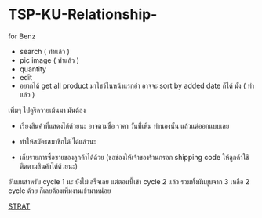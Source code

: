 TSP-KU-Relationship-
====================

for Benz
- search ( ทำแล้ว )
- pic image ( ทำแล้ว )
- quantity
- edit
- อยากได้ get all product มาโชว์ในหน้าแรกอ่า อาจจะ sort by added date ก็ได้ มั้ง ( ทำแล้ว )

เพิ่มๆ ไปดูรีควายเม้นมา มันต้อง
- เรียงสินค้าที่แสดงได้ด้วยนะ อาจตามชื่อ ราคา วันที่้เพิ่ม ทำนองนั้น แล้วแต่ออกแบบเลย

- ทำให้สมัครสมาชิกได้ ได้แล้วนะ
- เก็บรายการซื้อขายของลูกค้าได้ด้วย (ขอช่องให้เจ้าของร้านกรอก shipping code ให้ลูกค้าใช้ติดตามสินค้าได้ด้วยนะ)

อันบนสำหรับ cycle 1 นะ ยังไม่เสร็จเลย แต่ตอนนี้เข้า cycle 2 แล้ว
รวมทั้งมันยุบจาก 3 เหลือ 2 cycle ด้วย ก็เลยต้องเพิ่มงานเข้ามาหน่อย

<a href="https://docs.google.com/spreadsheets/d/1W84JcNSNI6pz4J-NbRjy02_cAleoMr97JIy9FW0xYCY/edit#gid=0">STRAT</a>